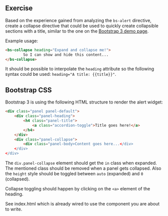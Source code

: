 ## Exercise

Based on the experience gained from analyzing the `bs-alert` directive, create a collapse directive
that could be used to quickly create collapsible sections with a title, similar to the one on the
[Bootstrap 3 demo page](http://getbootstrap.com/javascript/#collapse).

Example usage:

```html
<bs-collapse heading="Expand and collapse me!">
        So I can show and hide this content...
</bs-collapse>
```

It should be possible to interpolate the `heading` attribute so the following syntax could be used:
`heading="A title: {{title}}"`.


## Bootstrap CSS

Bootstrap 3 is using the following HTML structure to render the alert widget:

```html
<div class="panel panel-default">
    <div class="panel-heading">
        <h4 class="panel-title">
            <a class="accordion-toggle">Title goes here!</a>
        </h4>
    </div>
    <div class="panel-collapse">
        <div class="panel-body>Content goes here...</div>
    </div>
</div>
```

The `div.panel-collapse` element should get the `in` class  when expanded.
The mentioned class should be removed when a panel gets collapsed.
Also the `height` style should be toggled between `auto` (expanded) and `0` (collapsed).

Collapse toggling should happen by clicking on the `<a>` element of the heading.

See index.html which is already wired to use the component you are about to write.
